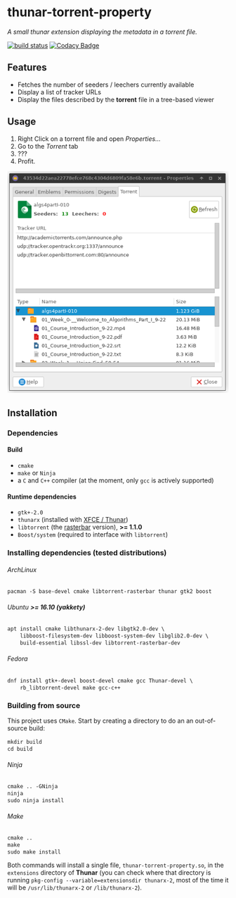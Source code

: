 # thunar-torrent-property

*A small thunar extension displaying the metadata in a torrent file.*

[![build status](https://gitlab.com/althonos/thunar-torrent-property/badges/master/build.svg)](https://gitlab.com/althonos/thunar-torrent-property/commits/master)
[![Codacy Badge](https://api.codacy.com/project/badge/Grade/9172fcaad5724418b72ace8b31ba5874)](https://www.codacy.com/app/althonos/thunar-torrent-property?utm_source=github.com&amp;utm_medium=referral&amp;utm_content=althonos/thunar-torrent-property&amp;utm_campaign=Badge_Grade)

## Features

* Fetches the number of seeders / leechers currently available
* Display a list of tracker URLs
* Display the files described by the **torrent** file in a
  tree-based viewer

## Usage

1. Right Click on a torrent file and open *Properties...*
2. Go to the *Torrent* tab
3. ???
4. Profit.

![Torrent property page](/static/showcase.png)

## Installation

### Dependencies

#### Build

* `cmake`
* `make` or `Ninja`
* a `C` and `C++` compiler (at the moment, only `gcc` is actively supported)


#### Runtime dependencies

* `gtk+-2.0`
* `thunarx` (installed with [XFCE / Thunar](http://docs.xfce.org/xfce/thunar/start))
* `libtorrent` (the [rasterbar](http://www.libtorrent.org/) version), **>= 1.1.0**
* `Boost/system` (required to interface with `libtorrent`)


### Installing dependencies (tested distributions)

###### ArchLinux

```
pacman -S base-devel cmake libtorrent-rasterbar thunar gtk2 boost
```

###### Ubuntu **>= 16.10 (yakkety)**

```
apt install cmake libthunarx-2-dev libgtk2.0-dev \
    libboost-filesystem-dev libboost-system-dev libglib2.0-dev \
    build-essential libssl-dev libtorrent-rasterbar-dev
```

###### Fedora

```
dnf install gtk+-devel boost-devel cmake gcc Thunar-devel \
    rb_libtorrent-devel make gcc-c++
```


### Building from source

This project uses `CMake`. Start by creating a directory to do an
an out-of-source build:
```
mkdir build
cd build
```

###### Ninja

```
cmake .. -GNinja
ninja
sudo ninja install
```

###### Make
```
cmake ..
make
sudo make install
```


Both commands will install a single file, `thunar-torrent-property.so`,
in the `extensions` directory of **Thunar** (you can check where that
directory is running `pkg-config --variable=extensionsdir thunarx-2`,
most of the time it will be `/usr/lib/thunarx-2` or `/lib/thunarx-2`).
